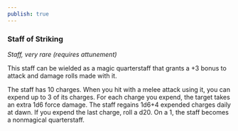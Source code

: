 ```yaml
---
publish: true
---
```

### Staff of Striking

*Staff, very rare (requires attunement)*

This staff can be wielded as a magic quarterstaff that grants a +3 bonus to attack and damage rolls made with it.

The staff has 10 charges. When you hit with a melee attack using it, you can expend up to 3 of its charges. For each charge you expend, the target takes an extra 1d6 force damage. The staff regains 1d6+4 expended charges daily at dawn. If you expend the last charge, roll a d20. On a 1, the staff becomes a nonmagical quarterstaff.